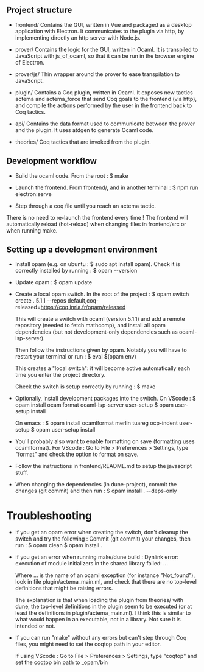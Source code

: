 ## Project structure 

- frontend/
  Contains the GUI, written in Vue and packaged as a desktop application with Electron. 
  It communicates to the plugin via http, by implementing directly an http server with Node.js.

- prover/
  Contains the logic for the GUI, written in Ocaml.
  It is transpiled to JavaScript with js_of_ocaml, so that it can be run in the browser engine of Electron.

- prover/js/
  Thin wrapper around the prover to ease transpilation to JavaScript.

- plugin/ 
  Contains a Coq plugin, written in Ocaml. 
  It exposes new tactics actema and actema_force that send Coq goals to the frontend (via http), and compile the actions performed by the user in the frontend back to Coq tactics.

- api/
  Contains the data format used to communicate between the prover and the plugin.
  It uses atdgen to generate Ocaml code.

- theories/
  Coq tactics that are invoked from the plugin.

## Development workflow

- Build the ocaml code. From the root :
  $ make

- Launch the frontend. From frontend/, and in another terminal :
  $ npm run electron:serve

- Step through a coq file until you reach an actema tactic.

There is no need to re-launch the frontend every time ! 
The frontend will automatically reload (hot-reload) when changing files in frontend/src
or when running make.

## Setting up a development environment

- Install opam (e.g. on ubuntu : $ sudo apt install opam).
  Check it is correctly installed by running : $ opam --version

- Update opam : $ opam update

- Create a local opam switch. In the root of the project :
  $ opam switch create . 5.1.1 --repos default,coq-released=https://coq.inria.fr/opam/released

  This will create a switch with ocaml (version 5.1.1) and add a remote repository (needed to fetch mathcomp),
  and install all opam dependencies (but not development-only dependencies such as ocaml-lsp-server).

  Then follow the instructions given by opam. Notably you will have to restart your terminal or run : 
  $ eval $(opam env)

  This creates a "local switch": it will become active automatically each time you enter the project directory.

  Check the switch is setup correctly by running : $ make

- Optionally, install development packages into the switch. 
  On VScode : 
  $ opam install ocamlformat ocaml-lsp-server user-setup
  $ opam user-setup install

  On emacs :
  $ opam install ocamlformat merlin tuareg ocp-indent user-setup 
  $ opam user-setup install

- You'll probably also want to enable formatting on save (formatting uses ocamlformat).
  For VScode : 
  Go to File > Preferences > Settings, type "format" and check the option to format on save.

- Follow the instructions in frontend/README.md to setup the javascript stuff.

- When changing the dependencies (in dune-project), commit the changes (git commit) and then run :
  $ opam install . --deps-only


# Troubleshooting 

- If you get an opam error when creating the switch, don't cleanup the switch and try the following :
  Commit (git commit) your changes, then run :
  $ opam clean
  $ opam install .

- If you get an error when running make/dune build :
    Dynlink error: execution of module initializers in the shared library failed: ...

  Where ... is the name of an ocaml exception (for instance "Not_found"),
  look in file plugin/actema_main.ml, and check that there are no top-level definitions that 
  might be raising errors. 

  The explanation is that when loading the plugin from theories/ with dune, the top-level definitions in 
  the plugin seem to be executed (or at least the definitions in plugin/actema_main.ml). 
  I think this is similar to what would happen in an executable, not in a library. Not sure it is intended or not.

- If you can run "make" without any errors but can't step through Coq files, 
  you might need to set the coqtop path in your editor. 

  If using VScode :
  Go to File > Preferences > Settings, type "coqtop" and set the coqtop bin path to _opam/bin
